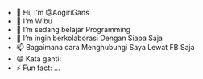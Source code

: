 - 👋 Hi, I’m @AogiriGans
- 👀 I'm Wibu
- 🌱 I’m sedang belajar Programming 
- 💞️ I’m ingin berkolaborasi Dengan Siapa Saja
- 📫 Bagaimana cara Menghubungi Saya Lewat FB Saja
- 😄 Kata ganti:
- ⚡ Fun fact: ...

<!---
AogiriGans/AogiriGans is a ✨ special ✨ repository because its `README.md` (this file) appears on your GitHub profile.
You can click the Preview link to take a look at your changes.
--->
